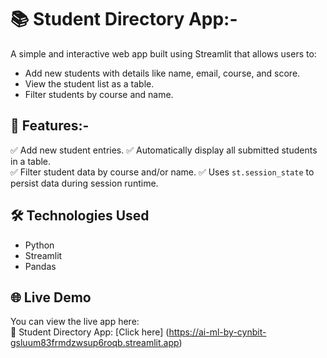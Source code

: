 # 📚 Student Directory App:-
A simple and interactive web app built using Streamlit that allows users to:
- Add new students with details like name, email, course, and score.
- View the student list as a table.
- Filter students by course and name.

## 🚀 Features:-
✅ Add new student entries.
✅ Automatically display all submitted students in a table.  
✅ Filter student data by course and/or name.
✅ Uses `st.session_state` to persist data during session runtime.


## 🛠️ Technologies Used

- Python
- Streamlit
- Pandas

 
## 🌐 Live Demo
You can view the live app here:  
🔗 Student Directory App: [Click here] (https://ai-ml-by-cynbit-gsluum83frmdzwsup6roqb.streamlit.app)